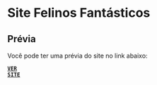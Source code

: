 # Site Felinos Fantásticos

## Prévia

Você pode ter uma prévia do site no link abaixo:

<code><a href="https://fabiacardoso.github.io/site-felinos-fantasticos" target="_blank">**VER SITE**</a></code>
  
  
